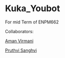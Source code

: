 # Kuka_Youbot
For mid Term of ENPM662 

Collaborators:

[Aman Virmani](https://github.com/AmanVirmani)

[Pruthvi Sanghvi](https://github.com/Pruthvi-Sanghavi)
